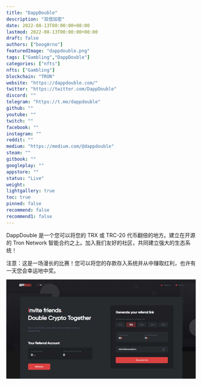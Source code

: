 ```yaml
---
title: "DappDouble"
description: "双倍加密"
date: 2022-08-13T00:00:00+08:00
lastmod: 2022-08-13T00:00:00+08:00
draft: false
authors: ["boogArno"]
featuredImage: "dappdouble.png"
tags: ["Gambling","DappDouble"]
categories: ["nfts"]
nfts: ["Gambling"]
blockchain: "TRON"
website: "https://dappdouble.com/"
twitter: "https://twitter.com/DappDouble"
discord: ""
telegram: "https://t.me/dappdouble"
github: ""
youtube: ""
twitch: ""
facebook: ""
instagram: ""
reddit: ""
medium: "https://medium.com/@dappdouble"
steam: ""
gitbook: ""
googleplay: ""
appstore: ""
status: "Live"
weight: 
lightgallery: true
toc: true
pinned: false
recommend: false
recommend1: false
---
```

DappDouble 是一个您可以将您的 TRX 或 TRC-20 代币翻倍的地方。建立在开源的 Tron Network 智能合约之上。加入我们友好的社区，共同建立强大的生态系统！

注意：这是一场漫长的比赛！您可以将您的存款存入系统并从中赚取红利，也许有一天您会幸运地中奖。

![5dc4e2eb0ee04e5e8d3e0e1ef60a1e16](5dc4e2eb0ee04e5e8d3e0e1ef60a1e16.jpg)
